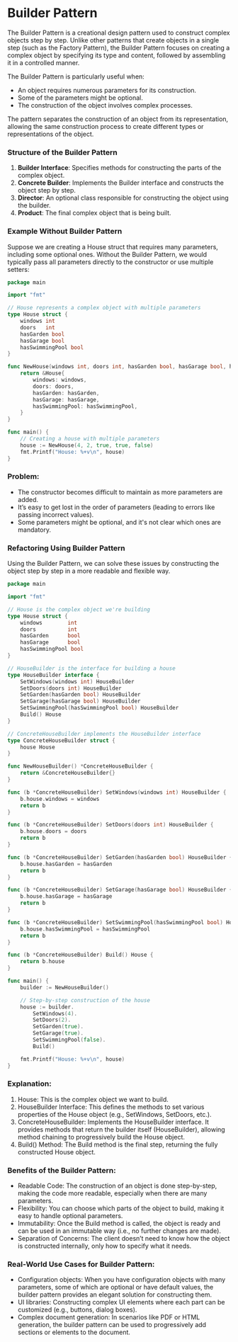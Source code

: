 # Builder Pattern

The Builder Pattern is a creational design pattern used to construct complex objects step by step. Unlike other patterns that create objects in a single step (such as the Factory Pattern), the Builder Pattern focuses on creating a complex object by specifying its type and content, followed by assembling it in a controlled manner.

The Builder Pattern is particularly useful when:
- An object requires numerous parameters for its construction.
- Some of the parameters might be optional.
- The construction of the object involves complex processes.

The pattern separates the construction of an object from its representation, allowing the same construction process to create different types or representations of the object.

### Structure of the Builder Pattern
1. **Builder Interface**: Specifies methods for constructing the parts of the complex object.
2. **Concrete Builder**: Implements the Builder interface and constructs the object step by step.
3. **Director**: An optional class responsible for constructing the object using the builder.
4. **Product**: The final complex object that is being built.

### Example Without Builder Pattern
Suppose we are creating a House struct that requires many parameters, including some optional ones. Without the Builder Pattern, we would typically pass all parameters directly to the constructor or use multiple setters:

```go
package main

import "fmt"

// House represents a complex object with multiple parameters
type House struct {
    windows int
    doors   int
    hasGarden bool
    hasGarage bool
    hasSwimmingPool bool
}

func NewHouse(windows int, doors int, hasGarden bool, hasGarage bool, hasSwimmingPool bool) *House {
    return &House{
        windows: windows,
        doors: doors,
        hasGarden: hasGarden,
        hasGarage: hasGarage,
        hasSwimmingPool: hasSwimmingPool,
    }
}

func main() {
    // Creating a house with multiple parameters
    house := NewHouse(4, 2, true, true, false)
    fmt.Printf("House: %+v\n", house)
}
```

### Problem:
- The constructor becomes difficult to maintain as more parameters are added.
- It’s easy to get lost in the order of parameters (leading to errors like passing incorrect values).
- Some parameters might be optional, and it's not clear which ones are mandatory.

### Refactoring Using Builder Pattern

Using the Builder Pattern, we can solve these issues by constructing the object step by step in a more readable and flexible way.

```go
package main

import "fmt"

// House is the complex object we're building
type House struct {
    windows        int
    doors          int
    hasGarden      bool
    hasGarage      bool
    hasSwimmingPool bool
}

// HouseBuilder is the interface for building a house
type HouseBuilder interface {
    SetWindows(windows int) HouseBuilder
    SetDoors(doors int) HouseBuilder
    SetGarden(hasGarden bool) HouseBuilder
    SetGarage(hasGarage bool) HouseBuilder
    SetSwimmingPool(hasSwimmingPool bool) HouseBuilder
    Build() House
}

// ConcreteHouseBuilder implements the HouseBuilder interface
type ConcreteHouseBuilder struct {
    house House
}

func NewHouseBuilder() *ConcreteHouseBuilder {
    return &ConcreteHouseBuilder{}
}

func (b *ConcreteHouseBuilder) SetWindows(windows int) HouseBuilder {
    b.house.windows = windows
    return b
}

func (b *ConcreteHouseBuilder) SetDoors(doors int) HouseBuilder {
    b.house.doors = doors
    return b
}

func (b *ConcreteHouseBuilder) SetGarden(hasGarden bool) HouseBuilder {
    b.house.hasGarden = hasGarden
    return b
}

func (b *ConcreteHouseBuilder) SetGarage(hasGarage bool) HouseBuilder {
    b.house.hasGarage = hasGarage
    return b
}

func (b *ConcreteHouseBuilder) SetSwimmingPool(hasSwimmingPool bool) HouseBuilder {
    b.house.hasSwimmingPool = hasSwimmingPool
    return b
}

func (b *ConcreteHouseBuilder) Build() House {
    return b.house
}

func main() {
    builder := NewHouseBuilder()

    // Step-by-step construction of the house
    house := builder.
        SetWindows(4).
        SetDoors(2).
        SetGarden(true).
        SetGarage(true).
        SetSwimmingPool(false).
        Build()

    fmt.Printf("House: %+v\n", house)
}
```
### Explanation:
1. House: This is the complex object we want to build.
2. HouseBuilder Interface: This defines the methods to set various properties of the House object (e.g., SetWindows, SetDoors, etc.).
3. ConcreteHouseBuilder: Implements the HouseBuilder interface. It provides methods that return the builder itself (HouseBuilder), allowing method chaining to progressively build the House object.
4. Build() Method: The Build method is the final step, returning the fully constructed House object.

### Benefits of the Builder Pattern:
- Readable Code: The construction of an object is done step-by-step, making the code more readable, especially when there are many parameters.
- Flexibility: You can choose which parts of the object to build, making it easy to handle optional parameters.
- Immutability: Once the Build method is called, the object is ready and can be used in an immutable way (i.e., no further changes are made).
- Separation of Concerns: The client doesn’t need to know how the object is constructed internally, only how to specify what it needs.

### Real-World Use Cases for Builder Pattern:
- Configuration objects: When you have configuration objects with many parameters, some of which are optional or have default values, the builder pattern provides an elegant solution for constructing them.
- UI libraries: Constructing complex UI elements where each part can be customized (e.g., buttons, dialog boxes).
- Complex document generation: In scenarios like PDF or HTML generation, the builder pattern can be used to progressively add sections or elements to the document.